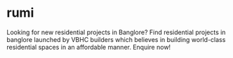 # rumi
Looking for new residential projects in Banglore? Find residential projects in banglore launched by  VBHC builders which believes in building world-class residential spaces in an affordable manner. Enquire now!
